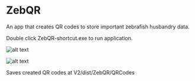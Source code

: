 # ZebQR

An app that creates QR codes to store important zebrafish husbandry data.

Double click ZebQR-shortcut.exe to run application.

![alt text](https://github.com/pnm4sfix/ZebQR/main/Screenshot1.png?raw=true)

![alt text](https://github.com/pnm4sfix/ZebQR/main/Screenshot2.png?raw=true)

Saves created QR codes at V2/dist/ZebQR/QRCodes

